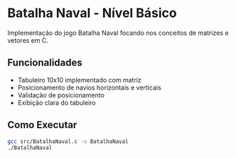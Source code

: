# Batalha Naval - Nível Básico

Implementação do jogo Batalha Naval focando nos conceitos de matrizes e vetores em C.

## Funcionalidades

-   Tabuleiro 10x10 implementado com matriz
-   Posicionamento de navios horizontais e verticais
-   Validação de posicionamento
-   Exibição clara do tabuleiro

## Como Executar

```bash
gcc src/BatalhaNaval.c -o BatalhaNaval
./BatalhaNaval
```
